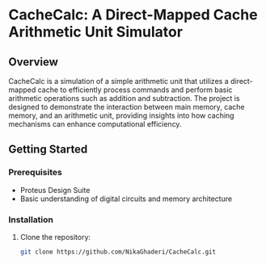 # CacheCalc: A Direct-Mapped Cache Arithmetic Unit Simulator

## Overview
CacheCalc is a simulation of a simple arithmetic unit that utilizes a direct-mapped cache to efficiently process commands and perform basic arithmetic operations such as addition and subtraction. The project is designed to demonstrate the interaction between main memory, cache memory, and an arithmetic unit, providing insights into how caching mechanisms can enhance computational efficiency.

## Getting Started

### Prerequisites
- Proteus Design Suite
- Basic understanding of digital circuits and memory architecture

### Installation
1. Clone the repository:
   ```bash
   git clone https://github.com/NikaGhaderi/CacheCalc.git

